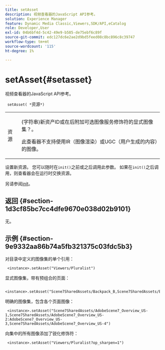 ```yaml
---
title: setAsset
description: 视频查看器的JavaScript API参考。
solution: Experience Manager
feature: Dynamic Media Classic,Viewers,SDK/API,eCatalog
role: Developer,User
exl-id: 04b6bf4d-5c42-49e9-b585-de75ebf6c89f
source-git-commit: edc127dc6e2ae2d9bd5feed08c8bc896c8c39747
workflow-type: tm+mt
source-wordcount: '115'
ht-degree: 1%

---
```


# setAsset{#setasset}

视频查看器的JavaScript API参考。

` setAsset( *`资源`*)`

<table id="table_896DFF34A68A403DB93A6D597461A573"> 
 <tbody> 
  <tr> 
   <td colname="col1"> <p> <span class="codeph"> <span class="varname">资源</span> </span> </p> </td> 
   <td colname="col2"> <p>{<span class="codeph">字符串</span>}新资产ID或在<span class="codeph">后附加可选图像服务修饰符的显式图像集？</span>。 </p> <p> 此查看器不支持使用IR（图像渲染）或UGC（用户生成的内容）的图像。 </p> </td> 
  </tr> 
 </tbody> 
</table>

设置新资源。 您可以随时在`init()`之前或之后调用此参数。 如果在`init()`之后调用，则查看器会在运行时交换资源。

另请参阅[init](../../../c-html5-s7-aem-asset-viewers/c-html5-20-ecatalog-viewer-about/c-html5-20-ecatalog-viewer-javascriptapiref/r-html5-ecatalog-viewer-20-javascriptapiref-init.md#reference-aee94dd92a28410784f7a1792e28683b)。

## 返回 {#section-1d3cf85bc7cc4dfe9670e038d02b9101}

无。

## 示例 {#section-9e9332aa86b74a5fb321375c03fdc5b3}

对目录中定义的图像集的单个引用：

```
 <instance>.setAsset("Viewers/Pluralist")
```

显式图像集，带有预组合的页面：

```
 <instance>.setAsset("Scene7SharedAssets/Backpack_B,Scene7SharedAssets/Backpack_C,Scene7SharedAssets/Backpack_H,Scene7SharedAssets/Backpack_J")
```

明确的图像集，包含各个页面图像：

```
 <instance>.setAsset("Scene7SharedAssets/AdobeScene7_Overview_US-1,Scene7SharedAssets/AdobeScene7_Overview_US-2:AdobeScene7_Overview_US-3,Scene7SharedAssets/AdobeScene7_Overview_US-4")
```

向集中的所有图像添加了锐化修饰符：

```
 <instance>.setAsset("Viewers/Pluralist?op_sharpen=1")
```
